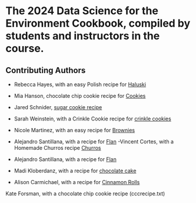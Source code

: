 # The 2024 Data Science for the Environment Cookbook, compiled by students and instructors in the course.  

## Contributing Authors

- Rebecca Hayes, with an easy Polish recipe for [Haluski](haluski.txt) 
- Mia Hanson, chocolate chip cookie recipe for [Cookies](choc_chip_cookie.txt)

- Jared Schnider, [sugar cookie recipe](recipe.txt)

- Sarah Weinstein, with a Crinkle Cookie recipe for [crinkle cookies](recipe.txt)

- Nicole Martinez, with an easy recipe for [Brownies](brownies.txt) 

- Alejandro Santillana, with a recipe for [Flan](flan.txt)
-Vincent Cortes, with a Homemade Churros recipe [Churros](HomemadeChurros.txt)

- Alejandro Santillana, with a recipe for [Flan](flan.txt)

- Madi Kloberdanz, with a recipe for [chocolate cake](Death_by_chocolate_cake.txt)

- Alison Carmichael, with a recipe for [Cinnamon Rolls](Cinnamonrolls.txt)

Kate Forsman, with a chocolate chip cookie recipe (cccrecipe.txt) 

